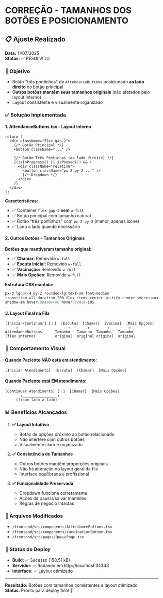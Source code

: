 # CORREÇÃO - TAMANHOS DOS BOTÕES E POSICIONAMENTO

## 📋 Ajuste Realizado
**Data:** 11/07/2025  
**Status:** ✅ RESOLVIDO

### 🎯 Objetivo
- Botão "três pontinhos" do `AttendanceButtons` posicionado **ao lado direito** do botão principal
- **Outros botões mantêm seus tamanhos originais** (não afetados pelo layout interno)
- Layout consistente e visualmente organizado

### ✅ Solução Implementada

#### 1. **AttendanceButtons.tsx - Layout Interno**
```tsx
return (
  <div className="flex gap-2">
    {/* Botão Principal */}
    <button className="..." />
    
    {/* Botão Três Pontinhos (ao lado direito) */}
    {(isInProgress() || isPaused()) && (
      <div className="relative">
        <button className="px-2 py-2 ..." />
        {/* Dropdown */}
      </div>
    )}
  </div>
);
```

**Características:**
- ✅ Container `flex gap-2` **sem** `w-full`
- ✅ Botão principal com tamanho natural
- ✅ Botão "três pontinhos" com `px-2 py-2` (menor, apenas ícone)
- ✅ Lado a lado quando necessário

#### 2. **Outros Botões - Tamanhos Originais**

**Botões que mantiveram tamanho original:**
- ✅ **Chamar:** Removido `w-full`
- ✅ **Escuta Inicial:** Removido `w-full`  
- ✅ **Vacinação:** Removido `w-full`
- ✅ **Mais Opções:** Removido `w-full`

**Estrutura CSS mantida:**
```css
px-3 lg:px-4 py-2 rounded-lg text-sm font-medium 
transition-all duration-200 flex items-center justify-center whitespace-nowrap 
shadow-sm hover:shadow-md hover:scale-105
```

#### 3. **Layout Final na Fila**

```
[Iniciar/Continuar] [⋮]  [Escuta]  [Chamar]  [Vacina]  [Mais Opções]
     ↑                       ↑        ↑        ↑         ↑
AttendanceButtons      Tamanho   Tamanho  Tamanho   Tamanho
(flex interno)         original  original original  original
```

### 🎨 Comportamento Visual

#### **Quando Paciente NÃO está em atendimento:**
```
[Iniciar Atendimento]  [Escuta]  [Chamar]  [Mais Opções]
```

#### **Quando Paciente está EM atendimento:**
```
[Continuar Atendimento] [⋮]  [Chamar]  [Mais Opções]
       ↑________________↑
     (ficam lado a lado)
```

### 📊 Benefícios Alcançados

1. **✅ Layout Intuitivo**
   - Botão de opções próximo ao botão relacionado
   - Não interfere com outros botões
   - Visualmente claro e organizado

2. **✅ Consistência de Tamanhos**
   - Outros botões mantêm proporções originais
   - Não há alteração no layout geral da fila
   - Interface equilibrada e profissional

3. **✅ Funcionalidade Preservada**
   - Dropdown funciona corretamente
   - Ações de pausar/salvar mantidas
   - Regras de negócio intactas

### 🔧 Arquivos Modificados
- `/frontend/src/components/AttendanceButtons.tsx`
- `/frontend/src/components/VaccinationButton.tsx`  
- `/frontend/src/pages/QueuePage.tsx`

### 🚀 Status do Deploy
- **Build:** ✅ Sucesso (158.51 kB)
- **Servidor:** ✅ Rodando em http://localhost:34343
- **Interface:** ✅ Layout otimizado

---
**Resultado:** Botões com tamanhos consistentes e layout otimizado  
**Status:** Pronto para deploy final 🎉
